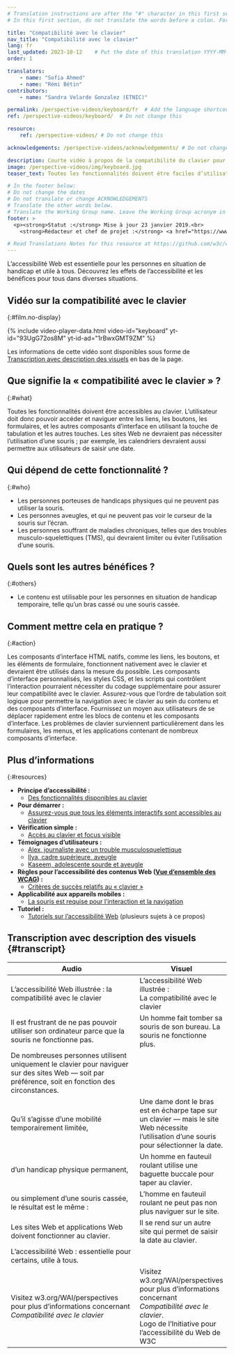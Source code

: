 ```yaml
---
# Translation instructions are after the "#" character in this first section. They are comments that do not show up in the web page. You do not need to translate the instructions after "#".
# In this first section, do not translate the words before a colon. For example, do not translate "title:". Do translate the text after "title:"

title: "Compatibilité avec le clavier"
nav_title: "Compatibilité avec le clavier"
lang: fr
last_updated: 2023-10-12    # Put the date of this translation YYYY-MM-DD (with month in the middle)
order: 1

translators:
    - name: "Sofia Ahmed"
    - name: "Rémi Bétin"
contributors:
    - name: "Sandra Velarde Gonzalez (ETNIC)"

permalink: /perspective-videos/keyboard/fr  # Add the language shortcode to the end, with no slash at the end. For example /path/to/file/fr
ref: /perspective-videos/keyboard/  # Do not change this

resource:
    ref: /perspective-videos/ # Do not change this

acknowledgements: /perspective-videos/acknowledgements/ # Do not change this

description: Courte vidéo à propos de la compatibilité du clavier pour l’accessibilité Web - de quoi s’agit-il, qui en bénéficie, et comment mettre cela en pratique.
image: /perspective-videos/img/keyboard.jpg
teaser_text: Toutes les fonctionnalités doivent être faciles d’utilisation au clavier. Cela signifie que les utilisateurs doivent pouvoir accéder aux liens, aux boutons, aux formulaires, et aux autres commandes en utilisant la touche Tab et les autres touches. Les sites Web ne devraient pas nécessiter de souris. L’accessibilité Web est essentielle pour les personnes atteintes de handicaps et avantageuse pour tous dans diverses situations.

# In the footer below:
# Do not change the dates
# Do not translate or change ACKNOWLEDGEMENTS
# Translate the other words below.
# Translate the Working Group name. Leave the Working Group acronym in English.
footer: >
  <p><strong>Statut :</strong> Mise à jour 23 janvier 2019.<br>
    <strong>Rédacteur et chef de projet :</strong> <a href="https://www.w3.org/People/shadi">Shadi Abou-Zahra</a>. Développé par le <a href="https://www.w3.org/WAI/EO/">Groupe de travail Éducation et Promotion</a> avec le soutien du projet <a href="https://www.w3.org/WAI/DEV/">WAI-DEV</a>, co-financé par la Commission européenne (CE). Mis à jour avec le soutien de la Fondation Ford. ACKNOWLEDGEMENTS.</p>

# Read Translations Notes for this resource at https://github.com/w3c/wai-perspective-videos#readme
---
```


L’accessibilité Web est essentielle pour les personnes en situation de handicap et utile à tous. Découvrez les effets de l’accessibilité et les bénéfices pour tous dans diverses situations.

## Vidéo sur la compatibilité avec le clavier
{:#film.no-display}

{% include video-player-data.html
    video-id="keyboard"
    yt-id="93UgG72os8M"
    yt-id-ad="1rBwxGMT9ZM"
%}

Les informations de cette vidéo sont disponibles sous forme de [Transcription avec description des visuels](#transcript) en bas de la page.

## Que signifie la « compatibilité avec le clavier » ?
{:#what}

Toutes les fonctionnalités doivent être accessibles au clavier. L’utilisateur doit donc pouvoir accéder et naviguer entre les liens, les boutons, les formulaires, et les autres composants d’interface en utilisant la touche de tabulation et les autres touches. Les sites Web ne devraient pas nécessiter l’utilisation d’une souris ; par exemple, les calendriers devraient aussi permettre aux utilisateurs de saisir une date.

## Qui dépend de cette fonctionnalité ?
{:#who}

-   Les personnes porteuses de handicaps physiques qui ne peuvent pas utiliser la souris.
-   Les personnes aveugles, et qui ne peuvent pas voir le curseur de la souris sur l’écran.
-   Les personnes souffrant de maladies chroniques, telles que des troubles musculo-squelettiques (TMS), qui devraient limiter ou éviter l’utilisation d’une souris.

## Quels sont les autres bénéfices ?
{:#others}

-   Le contenu est utilisable pour les personnes en situation de handicap temporaire, telle qu’un bras cassé ou une souris cassée.

## Comment mettre cela en pratique ?
{:#action}

Les composants d’interface HTML natifs, comme les liens, les boutons, et les éléments de formulaire, fonctionnent nativement avec le clavier et devraient être utilisés dans la mesure du possible. Les composants d’interface personnalisés, les styles CSS, et les scripts qui contrôlent l’interaction pourraient nécessiter du codage supplémentaire pour assurer leur compatibilité avec le clavier. Assurez-vous que l’ordre de tabulation soit logique pour permettre la navigation avec le clavier au sein du contenu et des composants d’interface. Fournissez un moyen aux utilisateurs de se déplacer rapidement entre les blocs de contenu et les composants d’interface. Les problèmes de clavier surviennent particulièrement dans les formulaires, les menus, et les applications contenant de nombreux composants d’interface.

## Plus d’informations
{:#resources}

-   **Principe d’accessibilité :**
    -   [Des fonctionnalités disponibles au clavier](/fundamentals/accessibility-principles/#keyboard) 
-   **Pour démarrer :**
    -   [Assurez-vous que tous les éléments interactifs sont accessibles au clavier](/tips/developing/#ensure-that-all-interactive-elements-are-keyboard-accessible) 
-   **Vérification simple :**
    -   [Accès au clavier et focus visible](/test-evaluate/preliminary/#interaction) 
-   **Témoignages d’utilisateurs :**
    -   [Alex, journaliste avec un trouble musculosquelettique](/people-use-web/user-stories/#reporter)
    -   [Ilya, cadre supérieure, aveugle](/people-use-web/user-stories/#accountant)
    -   [Kaseem, adolescente sourde et aveugle](/people-use-web/user-stories/#teenager)
-   **Règles pour l’accessibilité des contenus Web ([Vue d’ensemble des WCAG](/standards-guidelines/wcag/)) :** 
    -   [Critères de succès relatifs au « clavier »](https://www.w3.org/WAI/WCAG21/quickref/?tags=keyboard) 
-   **Applicabilité aux appareils mobiles :**
    -   [La souris est requise pour l’interaction et la navigation](/standards-guidelines/shared-experiences/#mouse) 
-   **Tutoriel :**
    -   [Tutoriels sur l’accessibilité Web](/tutorials/)
        (plusieurs sujets à ce propos)

## Transcription avec description des visuels {#transcript}

<table>
  <thead>
    <tr>
      <th width="65%">Audio</th>
      <th>Visuel</th>
    </tr>
  </thead>
  <tbody>
    <tr>
      <td>L’accessibilité Web illustrée : la compatibilité avec le clavier</td>
      <td>L’accessibilité Web illustrée :<br>
        La compatibilité avec le clavier</td>
    </tr>
    <tr>
      <td>Il est frustrant de ne pas pouvoir utiliser son ordinateur parce que la souris ne fonctionne pas.</td>
      <td>Un homme fait tomber sa souris de son bureau. La souris ne fonctionne plus.</td>
    </tr>
    <tr>
      <td>De nombreuses personnes utilisent uniquement le clavier pour naviguer sur des sites Web &mdash; soit par préférence, soit en fonction des circonstances.<br></td>
      <td>&nbsp;</td>
    </tr>
    <tr>
      <td>Qu’il s’agisse d’une mobilité temporairement limitée,</td>
      <td>Une dame dont le bras est en écharpe tape sur un clavier &mdash; mais le site Web nécessite l’utilisation d’une souris pour sélectionner la date.</td>
    </tr>
    <tr>
      <td>d’un handicap physique permanent,</td>
      <td>Un homme en fauteuil roulant utilise une baguette buccale pour taper au clavier.</td>
    </tr>
    <tr>
      <td>ou simplement d’une souris cassée,<br>
        le résultat est le même :</td>
      <td>L’homme en fauteuil roulant ne peut pas non plus naviguer sur le site.</td>
    </tr>
    <tr>
      <td>Les sites Web et applications Web doivent fonctionner au clavier.</td>
      <td>Il se rend sur un autre site qui permet de saisir la date au clavier.</td>
    </tr>
    <tr>
      <td>L’accessibilité Web : essentielle pour certains, utile à tous.</td>
      <td>&nbsp;</td>
    </tr>
    <tr>
      <td>Visitez w3.org/WAI/perspectives pour plus d’informations concernant <em>Compatibilité avec le clavier</em></td>
      <td>Visitez<br>
        w3.org/WAI/perspectives<br>
        pour plus d’informations concernant<br>
        <em>Compatibilité avec le clavier</em>.<br>
        Logo de l’Initiative pour l’accessibilité du Web de W3C</td>
    </tr>
  </tbody>
</table>
